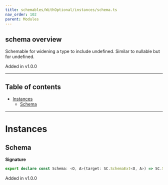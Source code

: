 ```yaml
---
title: schemables/WithOptional/instances/schema.ts
nav_order: 102
parent: Modules
---
```


## schema overview

Schemable for widening a type to include undefined. Similar to nullable but for undefined.

Added in v1.0.0

---

<h2 class="text-delta">Table of contents</h2>

- [Instances](#instances)
  - [Schema](#schema)

---

# Instances

## Schema

**Signature**

```ts
export declare const Schema: <O, A>(target: SC.SchemaExt<O, A>) => SC.SchemaExt<O | undefined, A | undefined>
```

Added in v1.0.0
